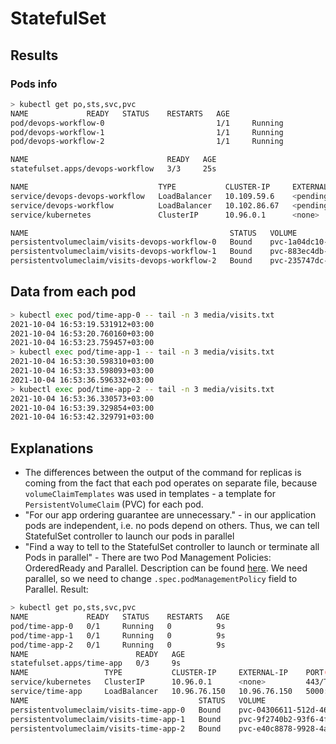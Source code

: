 # StatefulSet
## Results
### Pods info
```bash
> kubectl get po,sts,svc,pvc
NAME             READY   STATUS    RESTARTS   AGE
pod/devops-workflow-0                         1/1     Running            0                  25s
pod/devops-workflow-1                         1/1     Running            0                  25s
pod/devops-workflow-2                         1/1     Running            0                  25s

NAME                               READY   AGE
statefulset.apps/devops-workflow   3/3     25s

NAME                             TYPE           CLUSTER-IP     EXTERNAL-IP   PORT(S)          AGE
service/devops-devops-workflow   LoadBalancer   10.109.59.6    <pending>     5000:30396/TCP   7d17h
service/devops-workflow          LoadBalancer   10.102.86.67   <pending>     8000:31791/TCP   25s
service/kubernetes               ClusterIP      10.96.0.1      <none>        443/TCP          14d

NAME                                             STATUS   VOLUME                                     CAPACITY   ACCESS MODES   STORAGECLASS   AGE
persistentvolumeclaim/visits-devops-workflow-0   Bound    pvc-1a04dc10-cca6-4436-9cd7-efb29db36152   256M       RWO            standard       21m
persistentvolumeclaim/visits-devops-workflow-1   Bound    pvc-883ec4db-05e1-446a-9567-1ded48366461   256M       RWO            standard       21m
persistentvolumeclaim/visits-devops-workflow-2   Bound    pvc-235747dc-212f-4522-aa1f-2901db888f59   256M       RWO            standard       21m
```

## Data from each pod

```bash
> kubectl exec pod/time-app-0 -- tail -n 3 media/visits.txt
2021-10-04 16:53:19.531912+03:00
2021-10-04 16:53:20.760160+03:00
2021-10-04 16:53:23.759457+03:00
> kubectl exec pod/time-app-1 -- tail -n 3 media/visits.txt
2021-10-04 16:53:30.598310+03:00
2021-10-04 16:53:33.598093+03:00
2021-10-04 16:53:36.596332+03:00
> kubectl exec pod/time-app-2 -- tail -n 3 media/visits.txt
2021-10-04 16:53:36.330573+03:00
2021-10-04 16:53:39.329854+03:00
2021-10-04 16:53:42.329791+03:00
```

## Explanations
* The differences between the output of the command for replicas is coming from the fact that each pod operates on separate file, because
`volumeClaimTemplates` was used in templates - a template for `PersistentVolumeClaim` (PVC) for each pod.
* "For our app ordering guarantee are unnecessary." - in our application pods are independent, i.e. no pods depend on others. Thus, we can tell StatefulSet controller to launch our pods in parallel
* "Find a way to tell to the StatefulSet controller to launch or terminate all Pods in parallel" - 
There are two Pod Management Policies: OrderedReady and Parallel. Description can be found [here](https://kubernetes.io/docs/concepts/workloads/controllers/statefulset/#deployment-and-scaling-guarantees).
We need parallel, so we need to change `.spec.podManagementPolicy` field to Parallel.
Result:
```bash
> kubectl get po,sts,svc,pvc
NAME             READY   STATUS    RESTARTS   AGE
pod/time-app-0   0/1     Running   0          9s
pod/time-app-1   0/1     Running   0          9s
pod/time-app-2   0/1     Running   0          9s
NAME                        READY   AGE
statefulset.apps/time-app   0/3     9s
NAME                 TYPE           CLUSTER-IP     EXTERNAL-IP    PORT(S)          AGE
service/kubernetes   ClusterIP      10.96.0.1      <none>         443/TCP          15d
service/time-app     LoadBalancer   10.96.76.150   10.96.76.150   5000:30858/TCP   9s
NAME                                      STATUS   VOLUME                                     CAPACITY   ACCESS MODES   STORAGECLASS   AGE
persistentvolumeclaim/visits-time-app-0   Bound    pvc-04306611-512d-4686-8def-8c7b06fd5782   256M       RWO            standard       127m
persistentvolumeclaim/visits-time-app-1   Bound    pvc-9f2740b2-93f6-4f80-8810-e96cc1d65463   256M       RWO            standard       127m
persistentvolumeclaim/visits-time-app-2   Bound    pvc-e40c8878-9928-4ac9-94c4-420ad0fe8e79   256M       RWO            standard       127m
 
```